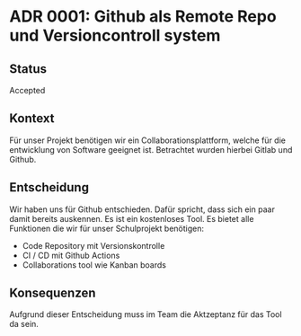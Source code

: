 # ADR 0001: Github als Remote Repo und Versioncontroll system

## Status

Accepted

## Kontext

Für unser Projekt benötigen wir ein Collaborationsplattform, welche für die entwicklung
von Software geeignet ist. Betrachtet wurden hierbei Gitlab und Github.

## Entscheidung

Wir haben uns für Github entschieden.
Dafür spricht, dass sich ein paar damit bereits auskennen.
Es ist ein kostenloses Tool.
Es bietet alle Funktionen die wir für unser Schulprojekt benötigen:
- Code Repository mit Versionskontrolle
- CI / CD mit Github Actions
- Collaborations tool wie Kanban boards

## Konsequenzen

Aufgrund dieser Entscheidung muss im Team die Aktzeptanz für das Tool da sein.
